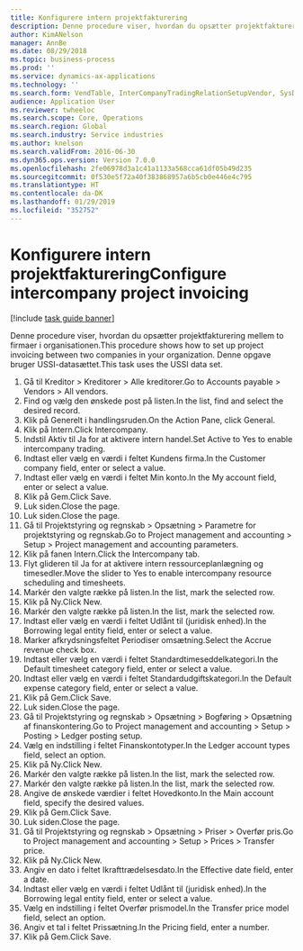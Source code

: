 ```yaml
---
title: Konfigurere intern projektfakturering
description: Denne procedure viser, hvordan du opsætter projektfakturering mellem to firmaer i organisationen.
author: KimANelson
manager: AnnBe
ms.date: 08/29/2018
ms.topic: business-process
ms.prod: ''
ms.service: dynamics-ax-applications
ms.technology: ''
ms.search.form: VendTable, InterCompanyTradingRelationSetupVendor, SysDataAreaSelectLookup, ProjParameters, ProjPosting, ProjTransferPrice
audience: Application User
ms.reviewer: twheeloc
ms.search.scope: Core, Operations
ms.search.region: Global
ms.search.industry: Service industries
ms.author: knelson
ms.search.validFrom: 2016-06-30
ms.dyn365.ops.version: Version 7.0.0
ms.openlocfilehash: 2fe06978d3a1c41a1133a568cca61df05b49d235
ms.sourcegitcommit: 0f530e5f72a40f383868957a6b5cb0e446e4c795
ms.translationtype: HT
ms.contentlocale: da-DK
ms.lasthandoff: 01/29/2019
ms.locfileid: "352752"
---
```

# <a name="configure-intercompany-project-invoicing"></a><span data-ttu-id="d4e45-103">Konfigurere intern projektfakturering</span><span class="sxs-lookup"><span data-stu-id="d4e45-103">Configure intercompany project invoicing</span></span>

[!include [task guide banner](../../includes/task-guide-banner.md)]

<span data-ttu-id="d4e45-104">Denne procedure viser, hvordan du opsætter projektfakturering mellem to firmaer i organisationen.</span><span class="sxs-lookup"><span data-stu-id="d4e45-104">This procedure shows how to set up project invoicing between two companies in your organization.</span></span> <span data-ttu-id="d4e45-105">Denne opgave bruger USSI-datasættet.</span><span class="sxs-lookup"><span data-stu-id="d4e45-105">This task uses the USSI data set.</span></span>

1. <span data-ttu-id="d4e45-106">Gå til Kreditor > Kreditorer > Alle kreditorer.</span><span class="sxs-lookup"><span data-stu-id="d4e45-106">Go to Accounts payable > Vendors > All vendors.</span></span>
2. <span data-ttu-id="d4e45-107">Find og vælg den ønskede post på listen.</span><span class="sxs-lookup"><span data-stu-id="d4e45-107">In the list, find and select the desired record.</span></span>
3. <span data-ttu-id="d4e45-108">Klik på Generelt i handlingsruden.</span><span class="sxs-lookup"><span data-stu-id="d4e45-108">On the Action Pane, click General.</span></span>
4. <span data-ttu-id="d4e45-109">Klik på Intern.</span><span class="sxs-lookup"><span data-stu-id="d4e45-109">Click Intercompany.</span></span>
5. <span data-ttu-id="d4e45-110">Indstil Aktiv til Ja for at aktivere intern handel.</span><span class="sxs-lookup"><span data-stu-id="d4e45-110">Set Active to Yes to enable intercompany trading.</span></span>
6. <span data-ttu-id="d4e45-111">Indtast eller vælg en værdi i feltet Kundens firma.</span><span class="sxs-lookup"><span data-stu-id="d4e45-111">In the Customer company field, enter or select a value.</span></span>
7. <span data-ttu-id="d4e45-112">Indtast eller vælg en værdi i feltet Min konto.</span><span class="sxs-lookup"><span data-stu-id="d4e45-112">In the My account field, enter or select a value.</span></span>
8. <span data-ttu-id="d4e45-113">Klik på Gem.</span><span class="sxs-lookup"><span data-stu-id="d4e45-113">Click Save.</span></span>
9. <span data-ttu-id="d4e45-114">Luk siden.</span><span class="sxs-lookup"><span data-stu-id="d4e45-114">Close the page.</span></span>
10. <span data-ttu-id="d4e45-115">Luk siden.</span><span class="sxs-lookup"><span data-stu-id="d4e45-115">Close the page.</span></span>
11. <span data-ttu-id="d4e45-116">Gå til Projektstyring og regnskab > Opsætning > Parametre for projektstyring og regnskab.</span><span class="sxs-lookup"><span data-stu-id="d4e45-116">Go to Project management and accounting > Setup > Project management and accounting parameters.</span></span>
12. <span data-ttu-id="d4e45-117">Klik på fanen Intern.</span><span class="sxs-lookup"><span data-stu-id="d4e45-117">Click the Intercompany tab.</span></span>
13. <span data-ttu-id="d4e45-118">Flyt glideren til Ja for at aktivere intern ressourceplanlægning og timesedler.</span><span class="sxs-lookup"><span data-stu-id="d4e45-118">Move the slider to Yes to enable intercompany resource scheduling and timesheets.</span></span>
14. <span data-ttu-id="d4e45-119">Markér den valgte række på listen.</span><span class="sxs-lookup"><span data-stu-id="d4e45-119">In the list, mark the selected row.</span></span>
15. <span data-ttu-id="d4e45-120">Klik på Ny.</span><span class="sxs-lookup"><span data-stu-id="d4e45-120">Click New.</span></span>
16. <span data-ttu-id="d4e45-121">Markér den valgte række på listen.</span><span class="sxs-lookup"><span data-stu-id="d4e45-121">In the list, mark the selected row.</span></span>
17. <span data-ttu-id="d4e45-122">Indtast eller vælg en værdi i feltet Udlånt til (juridisk enhed).</span><span class="sxs-lookup"><span data-stu-id="d4e45-122">In the Borrowing legal entity field, enter or select a value.</span></span>
18. <span data-ttu-id="d4e45-123">Marker afkrydsningsfeltet Periodiser omsætning.</span><span class="sxs-lookup"><span data-stu-id="d4e45-123">Select the Accrue revenue check box.</span></span>
19. <span data-ttu-id="d4e45-124">Indtast eller vælg en værdi i feltet Standardtimeseddelkategori.</span><span class="sxs-lookup"><span data-stu-id="d4e45-124">In the Default timesheet category field, enter or select a value.</span></span>
20. <span data-ttu-id="d4e45-125">Indtast eller vælg en værdi i feltet Standardudgiftskategori.</span><span class="sxs-lookup"><span data-stu-id="d4e45-125">In the Default expense category field, enter or select a value.</span></span>
21. <span data-ttu-id="d4e45-126">Klik på Gem.</span><span class="sxs-lookup"><span data-stu-id="d4e45-126">Click Save.</span></span>
22. <span data-ttu-id="d4e45-127">Luk siden.</span><span class="sxs-lookup"><span data-stu-id="d4e45-127">Close the page.</span></span>
23. <span data-ttu-id="d4e45-128">Gå til Projektstyring og regnskab > Opsætning > Bogføring > Opsætning af finanskontering.</span><span class="sxs-lookup"><span data-stu-id="d4e45-128">Go to Project management and accounting > Setup > Posting > Ledger posting setup.</span></span>
24. <span data-ttu-id="d4e45-129">Vælg en indstilling i feltet Finanskontotyper.</span><span class="sxs-lookup"><span data-stu-id="d4e45-129">In the Ledger account types field, select an option.</span></span>
25. <span data-ttu-id="d4e45-130">Klik på Ny.</span><span class="sxs-lookup"><span data-stu-id="d4e45-130">Click New.</span></span>
26. <span data-ttu-id="d4e45-131">Markér den valgte række på listen.</span><span class="sxs-lookup"><span data-stu-id="d4e45-131">In the list, mark the selected row.</span></span>
27. <span data-ttu-id="d4e45-132">Markér den valgte række på listen.</span><span class="sxs-lookup"><span data-stu-id="d4e45-132">In the list, mark the selected row.</span></span>
28. <span data-ttu-id="d4e45-133">Angive de ønskede værdier i feltet Hovedkonto.</span><span class="sxs-lookup"><span data-stu-id="d4e45-133">In the Main account field, specify the desired values.</span></span>
29. <span data-ttu-id="d4e45-134">Klik på Gem.</span><span class="sxs-lookup"><span data-stu-id="d4e45-134">Click Save.</span></span>
30. <span data-ttu-id="d4e45-135">Luk siden.</span><span class="sxs-lookup"><span data-stu-id="d4e45-135">Close the page.</span></span>
31. <span data-ttu-id="d4e45-136">Gå til Projektstyring og regnskab > Opsætning > Priser > Overfør pris.</span><span class="sxs-lookup"><span data-stu-id="d4e45-136">Go to Project management and accounting > Setup > Prices > Transfer price.</span></span>
32. <span data-ttu-id="d4e45-137">Klik på Ny.</span><span class="sxs-lookup"><span data-stu-id="d4e45-137">Click New.</span></span>
33. <span data-ttu-id="d4e45-138">Angiv en dato i feltet Ikrafttrædelsesdato.</span><span class="sxs-lookup"><span data-stu-id="d4e45-138">In the Effective date field, enter a date.</span></span>
34. <span data-ttu-id="d4e45-139">Indtast eller vælg en værdi i feltet Udlånt til (juridisk enhed).</span><span class="sxs-lookup"><span data-stu-id="d4e45-139">In the Borrowing legal entity field, enter or select a value.</span></span>
35. <span data-ttu-id="d4e45-140">Vælg en indstilling i feltet Overfør prismodel.</span><span class="sxs-lookup"><span data-stu-id="d4e45-140">In the Transfer price model field, select an option.</span></span>
36. <span data-ttu-id="d4e45-141">Angiv et tal i feltet Prissætning.</span><span class="sxs-lookup"><span data-stu-id="d4e45-141">In the Pricing field, enter a number.</span></span>
37. <span data-ttu-id="d4e45-142">Klik på Gem.</span><span class="sxs-lookup"><span data-stu-id="d4e45-142">Click Save.</span></span>

